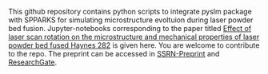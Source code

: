 This github repository contains python scripts to integrate pyslm package with SPPARKS for simulating microstructure evoltuion during laser powder bed fusion. Jupyter-notebooks corresponding to the paper titled [Effect of laser scan rotation on the microstructure and mechanical properties of laser powder bed fused Haynes 282](https://www.sciencedirect.com/science/article/pii/S2589152923003198) is given here. You are welcome to contribute to the repo. The preprint can be accessed in [SSRN-Preprint](http://dx.doi.org/10.2139/ssrn.4379324 ) and [ResearchGate](https://www.researchgate.net/publication/369026238_Tailoring_the_Crystallographic_Texture_of_Laser_Powder_Bed_Fused_Haynes_282_Through_Scan_Rotation_Modification_Simulation_Experiments).
